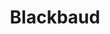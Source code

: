 ---
facebook: https://facebook.com/blackbaud
instagram: https://instagram.com/blackbaud
linkedin: https://linkedin.com/company/blackbaud
logohandle: blackbaud
sort: blackbaud
title: Blackbaud
twitter: https://x.com/blackbaud
website: https://www.blackbaud.com/
youtube: https://youtube.com/user/blackbaudinc
---